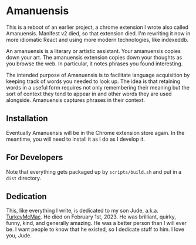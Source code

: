 # Amanuensis

This is a reboot of an earlier project, a chrome extension I wrote also called Amanuensis. Manifest v2 died, so that
extension died. I'm rewriting it now in more idiomatic React and using more modern technologies, like indexeddb.

An amanuensis is a literary or artistic assistant. Your amanuensis copies down your art. The amanuensis extension
copies down your thoughts as you browse the web. In particular, it notes phrases you found interesting.

The intended purpose of Amanuensis is to facilitate language acquisition by keeping track of words you needed to
look up. The idea is that retaining words in a useful form requires not only remembering their meaning but the sort
of context they tend to appear in and other words they are used alongside. Amanuensis captures phrases in their
context.

## Installation

Eventually Amanuensis will be in the Chrome extension store again. In the meantime, you will need to install it
as I do as I develop it.

## For Developers

Note that everything gets packaged up by `scripts/build.sh` and put in a `dist` directory.

## Dedication

This, like everything I write, is dedicated to my son Jude, a.k.a. [TurkeyMcMac](https://github.com/turkeymcmac).
He died on February 1st, 2023. He was brilliant, quirky, funny, kind, and generally amazing. He was a better person
than I will ever be. I want people to know that he existed, so I dedicate stuff to him. I love you, Jude.
